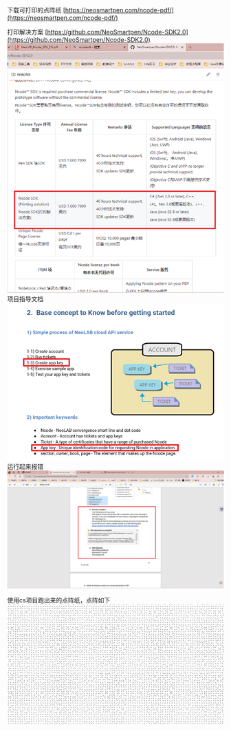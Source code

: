 下载可打印的点阵纸
[https://neosmartpen.com/ncode-pdf/](https://neosmartpen.com/ncode-pdf/)

打印解决方案
[https://github.com/NeoSmartpen/Ncode-SDK2.0](https://github.com/NeoSmartpen/Ncode-SDK2.0)
![image.png](../../images/毕业设计/f074ee667c5d069ef7d865d1bc74bd00.png)
项目指导文档
![image.png](../../images/毕业设计/b6e5b98b7fa4272f7e4e6988ba8e1c1d.png)
运行起来报错
![image.png](../../images/毕业设计/eef9e856328e7315c57004f1148f7b2e.png)

使用cs项目跑出来的点阵纸，点阵如下![image.png](../../images/毕业设计/640cce18dcb8a7e3b7a505f4e08f9332.png)


